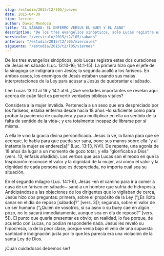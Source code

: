 ```yaml
---
slug: /estudia/2015/t2/l05/jueves
date: 2015-04-30
tipo: leccion
author: David Mendoza
title: "EL SÁBADO: EL ENFERMO VERSUS EL BUEY Y EL ASNO"
description: "De los tres evangelios sinópticos, solo Lucas registra estas dos curaciones de Jesús en sábado (Luc. 13:10-16; 14:1-15). La primera hizo que el jefe de la sinagoga se indignara con Jesús; la segunda acalló a los fariseos. En ambos casos, los enemigos de Jesús estaban usando sus malas interpretaciones de la Ley para acusar a Jesús de quebrantar el sábado."
versiculo: "/versiculo/2015/t2/l05/sabado"
anterior: "/estudia/2015/t2/l05/miercoles"
siguiente: "/estudia/2015/t2/l05/viernes"
---
```


De los tres evangelios sinópticos, solo Lucas registra estas dos curaciones de Jesús en sábado (Luc. 13:10-16; 14:1-15). La primera hizo que el jefe de la sinagoga se indignara con Jesús; la segunda acalló a los fariseos. En ambos casos, los enemigos de Jesús estaban usando sus malas interpretaciones de la Ley para acusar a Jesús de quebrantar el sábado.

Lee Lucas 13:10 al 16 y 14:1 al 6. ¿Qué verdades importantes se revelan aquí acerca de cuán fácil es pervertir verdades bíblicas vitales?

Considera a la mujer inválida. Pertenecía a un sexo que era despreciado por los fariseos; estaba enferma desde hacía 18 años –lo suficiente como para probar la paciencia de cualquiera y para multiplicar en ella un sentido de la falta de sentido de la vida–; y era totalmente incapaz de librarse por sí misma.

A ella le vino la gracia divina personificada. Jesús la ve, la llama para que se acerque, le habla para que pueda ser sana, pone sus manos sobre ella “y al instante la mujer se enderez[a]” (Luc. 13:13, NVI). De repente, una agonía de 18 años da lugar a un momento de gozo total, y ella “glorificaba a Dios” (vers. 13, énfasis añadido). Los verbos que usa Lucas son el modo en que la Inspiración reconoce el valor y la dignidad de la mujer, así como el valor y la dignidad de cada persona que es despreciada, no importa cuál sea su situación.

En el segundo milagro (Luc. 14:1-6), Jesús –en el camino para ir a comer a casa de un fariseo en sábado− sanó a un hombre que sufría de hidropesía. Anticipándose a las objeciones de los dirigentes que lo vigilaban de cerca, Jesús hizo dos preguntas: primera, sobre el propósito de la Ley (“¿Es lícito sanar en el día de reposo [sábado]?” [vers. 3]); segunda, sobre el valor de un ser humano (“¿Quién de vosotros, si su asno o su buey cae en algún pozo, no lo sacará inmediatamente, aunque sea en día de reposo?” [vers. 5]). El punto que quería presentar es obvio; en realidad, lo fue porque, de acuerdo con Lucas, no podían responderle nada. Jesús les reveló su hipocresía, la de la peor clase, porque venía bajo el velo de una supuesta santidad e indignación justa por lo que les parecía era una violación de la santa Ley de Dios.

¡Cuán cuidadosos debemos ser!
